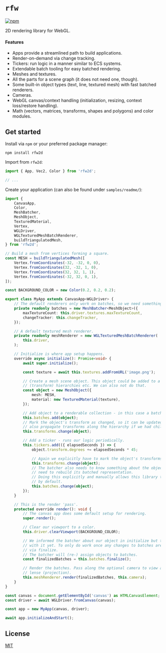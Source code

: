 # `rfw`

[![npm](https://img.shields.io/npm/v/rfw2d)](https://www.npmjs.com/package/rfw2d)

2D rendering library for WebGL.

#### Features

-   Apps provide a streamlined path to build applications.
-   Render-on-demand via change tracking.
-   Tickers: run logic in a manner similar to ECS systems.
-   Extendable batch tooling for easy batched rendering.
-   Meshes and textures.
-   All the parts for a scene graph (it does not need one, though).
-   Some built-in object types (text, line, textured mesh) with fast batched renderers.
-   Cameras.
-   WebGL canvas/context handling (initialization, resizing, context loss/restore handling).
-   Math (vectors, matrices, transforms, shapes and polygons) and color modules.

## Get started

Install via `npm` or your preferred package manager:

```
npm install rfw2d
```

Import from `rfw2d`:

```typescript
import { App, Vec2, Color } from 'rfw2d';

// ...
```

Create your application (can also be found under `samples/readme/`):

```typescript
import {
    CanvasApp,
    Color,
    MeshBatcher,
    MeshObject,
    TexturedMaterial,
    Vertex,
    WGLDriver,
    WGLTexturedMeshBatchRenderer,
    buildTriangulatedMesh,
} from 'rfw2d';

// Build a mesh from vertices forming a square.
const MESH = buildTriangulatedMesh([
    Vertex.fromCoordinates(-32, -32, 0, 0),
    Vertex.fromCoordinates(32, -32, 1, 0),
    Vertex.fromCoordinates(32, 32, 1, 1),
    Vertex.fromCoordinates(-32, 32, 0, 1),
]);

const BACKGROUND_COLOR = new Color(0.2, 0.2, 0.2);

export class MyApp extends CanvasApp<WGLDriver> {
    // The default renderers only work on batches, so we need something that can create these batches.
    private readonly batches = new MeshBatcher<MeshObject>({
        maxTextureCount: this.driver.textures.maxTextureCount,
        changeTracker: this.changeTracker,
    });

    // A default textured mesh renderer.
    private readonly meshRenderer = new WGLTexturedMeshBatchRenderer(
        this.driver,
    );

    // Initialize is where app setup happens.
    override async initialize(): Promise<void> {
        await super.initialize();

        const texture = await this.textures.addFromURL('image.png');

        // Create a mesh scene object. This object could be added to a scene graph to allow for
        // (transform) hierarchies etc. We can also not do that.
        const object = new MeshObject({
            mesh: MESH,
            material: new TexturedMaterial(texture),
        });

        // Add object to a renderable collection - in this case a batch.
        this.batches.add(object);
        // Mark the object's transform as changed, so it can be updated correctly for rendering. Would
        // also propagate transforms along the hierarchy if we had children.
        this.transforms.change(object);

        // Add a ticker - runs our logic periodically.
        this.tickers.add(({ elapsedSeconds }) => {
            object.transform.degrees += elapsedSeconds * 45;

            // Again we explicitly have to mark the object's transforms as changed.
            this.transforms.change(object);
            // The batcher also needs to know something about the object has changed because it might
            // need to rebuild its batched representation.
            // Doing this explicitly and manually allows this library to do the least amount of work
            // by default.
            this.batches.change(object);
        });
    }

    // This is the render 'pass'.
    protected override render(): void {
        // The canvas app does some default setup for rendering.
        super.render();

        // Clear our viewport to a color.
        this.driver.clearViewport(BACKGROUND_COLOR);

        // We informed the batcher about our object in initialize but the batcher didn't do anything
        // with it yet. To only do work once any changes to batches are queued and must be applied
        // via finalize.
        // The batcher will (re-) assign objects to batches.
        const finalizedBatches = this.batches.finalize();

        // Render the batches. Pass along the optional camera to view anything drawn through its
        // lense (projection).
        this.meshRenderer.render(finalizedBatches, this.camera);
    }
}

const canvas = document.getElementById('canvas') as HTMLCanvasElement;
const driver = await WGLDriver.fromCanvas(canvas);

const app = new MyApp(canvas, driver);

await app.initializeAndStart();
```

## License

[MIT](https://opensource.org/licenses/MIT)
